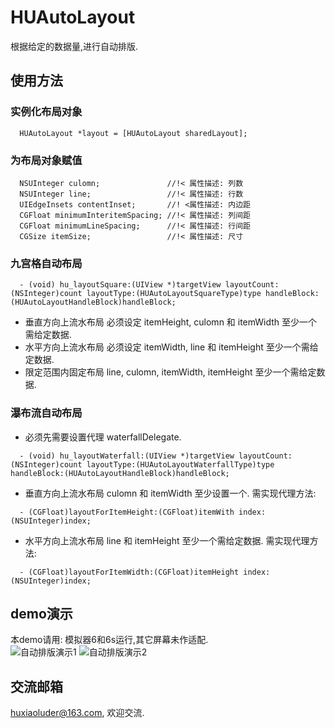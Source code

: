 # HUAutoLayout
根据给定的数据量,进行自动排版.


## 使用方法

### 实例化布局对象
```Objc
  HUAutoLayout *layout = [HUAutoLayout sharedLayout];
```

### 为布局对象赋值
```Objc
  NSUInteger culomn;               //!< 属性描述: 列数  
  NSUInteger line;                 //!< 属性描述: 行数
  UIEdgeInsets contentInset;       //! <属性描述: 内边距
  CGFloat minimumInteritemSpacing; //!< 属性描述: 列间距
  CGFloat minimumLineSpacing;      //!< 属性描述: 行间距
  CGSize itemSize;                 //!< 属性描述: 尺寸
```
### 九宫格自动布局
```Objc
  - (void) hu_layoutSquare:(UIView *)targetView layoutCount:(NSInteger)count layoutType:(HUAutoLayoutSquareType)type handleBlock:(HUAutoLayoutHandleBlock)handleBlock;
```

- 垂直方向上流水布局
必须设定 itemHeight, culomn 和 itemWidth 至少一个需给定数据.
- 水平方向上流水布局
必须设定 itemWidth, line 和 itemHeight 至少一个需给定数据.
- 限定范围内固定布局
line, culomn, itemWidth, itemHeight 至少一个需给定数据.

### 瀑布流自动布局
- 必须先需要设置代理 waterfallDelegate.
```Objc
  - (void) hu_layoutWaterfall:(UIView *)targetView layoutCount:(NSInteger)count layoutType:(HUAutoLayoutWaterfallType)type handleBlock:(HUAutoLayoutHandleBlock)handleBlock;
```

- 垂直方向上流水布局
culomn 和 itemWidth 至少设置一个.
需实现代理方法:
```Objc
  - (CGFloat)layoutForItemHeight:(CGFloat)itemWith index:(NSUInteger)index;
```
- 水平方向上流水布局
line 和 itemHeight 至少一个需给定数据.
需实现代理方法:
```Objc
  - (CGFloat)layoutForItemWidth:(CGFloat)itemHeight index:(NSUInteger)index;
```

## demo演示
本demo请用: 模拟器6和6s运行,其它屏幕未作适配.<br>
  ![自动排版演示1](https://github.com/huxiaoluder/HUAutoLayout/blob/master/Sourse/自动排版演示1.gif "自动排版演示1")
  ![自动排版演示2](https://github.com/huxiaoluder/HUAutoLayout/blob/master/Sourse/自动排版演示2.gif "自动排版演示2")

## 交流邮箱
huxiaoluder@163.com, 欢迎交流.









